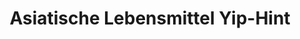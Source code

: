 ---
title: "Asiatische Lebensmittel Yip-Hint"
url: /wien/asiatische-lebensmittel-yip-hint/
shop: Supermarkt
---